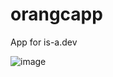# orangcapp
App for is-a.dev

![image](https://github.com/is-a-dev/orangcapp/assets/70831061/57af6f7a-ad7a-431e-bc62-5a9c8da8d613)
